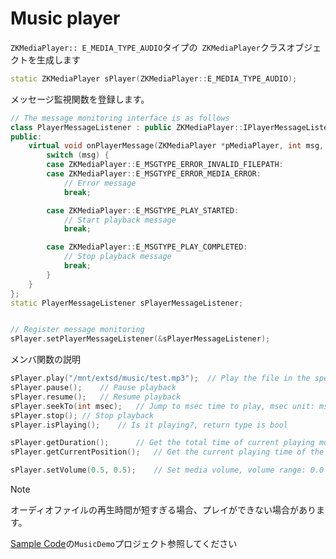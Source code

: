 # Music player

`ZKMediaPlayer:: E_MEDIA_TYPE_AUDIO`タイプの` ZKMediaPlayer`クラスオブジェクトを生成します

```c++
static ZKMediaPlayer sPlayer(ZKMediaPlayer::E_MEDIA_TYPE_AUDIO);
```

メッセージ監視関数を登録します。
```c++
// The message monitoring interface is as follows
class PlayerMessageListener : public ZKMediaPlayer::IPlayerMessageListener {
public:
    virtual void onPlayerMessage(ZKMediaPlayer *pMediaPlayer, int msg, void *pMsgData) {
        switch (msg) {
        case ZKMediaPlayer::E_MSGTYPE_ERROR_INVALID_FILEPATH:
        case ZKMediaPlayer::E_MSGTYPE_ERROR_MEDIA_ERROR:
            // Error message
            break;

        case ZKMediaPlayer::E_MSGTYPE_PLAY_STARTED:
            // Start playback message
            break;

        case ZKMediaPlayer::E_MSGTYPE_PLAY_COMPLETED:
            // Stop playback message
            break;
        }
    }
};
static PlayerMessageListener sPlayerMessageListener;


// Register message monitoring
sPlayer.setPlayerMessageListener(&sPlayerMessageListener);
```
メンバ関数の説明
```c++
sPlayer.play("/mnt/extsd/music/test.mp3");	// Play the file in the specified path
sPlayer.pause();	// Pause playback
sPlayer.resume();	// Resume playback
sPlayer.seekTo(int msec);	// Jump to msec time to play, msec unit: ms
sPlayer.stop();	// Stop playback
sPlayer.isPlaying();	// Is it playing?, return type is bool

sPlayer.getDuration();		// Get the total time of current playing music
sPlayer.getCurrentPosition();	// Get the current playing time of the currently playing song

sPlayer.setVolume(0.5, 0.5);	// Set media volume, volume range: 0.0 ~ 1.0
```

> [!Note]
> オーディオファイルの再生時間が短すぎる場合、プレイができない場合があります。

[Sample Code](demo_download＃demo_download.md)の`MusicDemo`プロジェクト参照してください